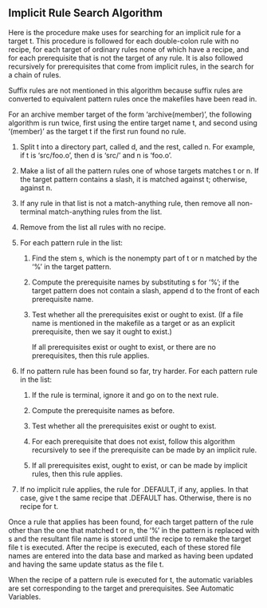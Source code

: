 ## Implicit Rule Search Algorithm

Here is the procedure make uses for searching for an implicit rule for a target t. This procedure is followed for each double-colon rule with no recipe, for each target of ordinary rules none of which have a recipe, and for each prerequisite that is not the target of any rule. It is also followed recursively for prerequisites that come from implicit rules, in the search for a chain of rules.

Suffix rules are not mentioned in this algorithm because suffix rules are converted to equivalent pattern rules once the makefiles have been read in.

For an archive member target of the form ‘archive(member)’, the following algorithm is run twice, first using the entire target name t, and second using ‘(member)’ as the target t if the first run found no rule.

1. Split t into a directory part, called d, and the rest, called n. For example, if t is ‘src/foo.o’, then d is ‘src/’ and n is ‘foo.o’.

2. Make a list of all the pattern rules one of whose targets matches t or n. If the target pattern contains a slash, it is matched against t; otherwise, against n.

3. If any rule in that list is not a match-anything rule, then remove all non-terminal match-anything rules from the list.

4. Remove from the list all rules with no recipe.

5. For each pattern rule in the list:

    1. Find the stem s, which is the nonempty part of t or n matched by the ‘%’ in the target pattern.

    2. Compute the prerequisite names by substituting s for ‘%’; if the target pattern does not contain a slash, append d to the front of each prerequisite name.

    3. Test whether all the prerequisites exist or ought to exist. (If a file name is mentioned in the makefile as a target or as an explicit prerequisite, then we say it ought to exist.)

        If all prerequisites exist or ought to exist, or there are no prerequisites, then this rule applies.

6. If no pattern rule has been found so far, try harder. For each pattern rule in the list:

    1. If the rule is terminal, ignore it and go on to the next rule.

    2. Compute the prerequisite names as before.

    3. Test whether all the prerequisites exist or ought to exist.

    4. For each prerequisite that does not exist, follow this algorithm recursively to see if the prerequisite can be made by an implicit rule.

    5. If all prerequisites exist, ought to exist, or can be made by implicit rules, then this rule applies.

7. If no implicit rule applies, the rule for .DEFAULT, if any, applies. In that case, give t the same recipe that .DEFAULT has. Otherwise, there is no recipe for t.

Once a rule that applies has been found, for each target pattern of the rule other than the one that matched t or n, the ‘%’ in the pattern is replaced with s and the resultant file name is stored until the recipe to remake the target file t is executed. After the recipe is executed, each of these stored file names are entered into the data base and marked as having been updated and having the same update status as the file t.

When the recipe of a pattern rule is executed for t, the automatic variables are set corresponding to the target and prerequisites. See Automatic Variables.